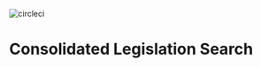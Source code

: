 ![circleci](https://circleci.com/gh/arpentnoir/legislation-search.svg?style=shield&circle-token=:circle-token)

# Consolidated Legislation Search

